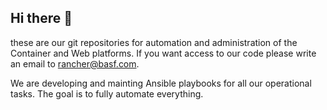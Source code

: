 ## Hi there 👋

these are our git repositories for automation and administration of the Container and Web platforms.
If you want access to our code please write an email to rancher@basf.com.

We are developing and mainting Ansible playbooks for all our operational tasks.
The goal is to fully automate everything.

<!--

**Here are some ideas to get you started:**

🙋‍♀️ A short introduction - what is your organization all about?
🌈 Contribution guidelines - how can the community get involved?
👩‍💻 Useful resources - where can the community find your docs? Is there anything else the community should know?
🍿 Fun facts - what does your team eat for breakfast?
🧙 Remember, you can do mighty things with the power of [Markdown](https://docs.github.com/github/writing-on-github/getting-started-with-writing-and-formatting-on-github/basic-writing-and-formatting-syntax)
-->
